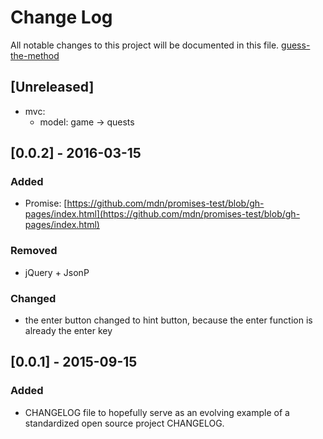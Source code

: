 # Change Log
All notable changes to this project will be documented in this file.
[guess-the-method](https://github.com/cipo7741/guess-the-method)

## [Unreleased]

- mvc:
  - model: game -> quests

## [0.0.2] - 2016-03-15

### Added

- Promise: [https://github.com/mdn/promises-test/blob/gh-pages/index.html](https://github.com/mdn/promises-test/blob/gh-pages/index.html)

### Removed

- jQuery + JsonP

### Changed

- the enter button changed to hint button, because the enter function is already the enter key

## [0.0.1] - 2015-09-15

### Added

- CHANGELOG file to hopefully serve as an evolving example of a standardized open source project CHANGELOG.


